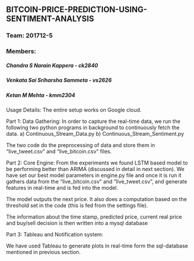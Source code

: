 ## BITCOIN-PRICE-PREDICTION-USING-SENTIMENT-ANALYSIS ##
### Team: 201712-5 ###
### Members: ###
##### Chandra S Narain Kappera - ck2840 #####
##### Venkata Sai Sriharsha Sammeta - vs2626 #####
##### Ketan M Mehta - kmm2304 #####


Usage Details: The entire setup works on Google cloud.

Part 1: Data Gathering: 
In order to capture the real-time data, we run the following two python programs in background to continuously fetch the data. 
a) Continuous_Stream_Data.py 
b) Continuous_Stream_Sentiment.py

The two code do the preprocessing of data and store them in “live_tweet.csv” and “live_bitcoin.csv” files.

Part 2: Core Engine:
From the experiments we found LSTM based model to be performing better than ARIMA (discussed in detail in next section). We have set our best model parameters in engine.py file and once it is run it gathers data from the “live_bitcoin.csv” and “live_tweet.csv”, and generate features in real-time and is fed into the model.

The model outputs the next price. It also does a computation based on the threshold set in the code (this is fed from the settings file). 

The information about the time stamp, predicted price, current real price and buy/sell decision is then written into a mysql database


Part 3: Tableau and Notification system:

We have used Tableau to generate plots in real-time form the sql-database mentioned in previous section. 
